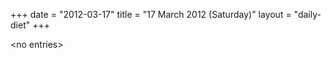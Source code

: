 +++
date = "2012-03-17"
title = "17 March 2012 (Saturday)"
layout = "daily-diet"
+++

<p>&lt;no entries&gt;</p>